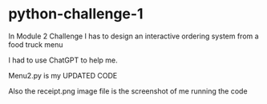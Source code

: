 # python-challenge-1 
<p>In Module 2 Challenge I has to design an interactive ordering system from a food truck menu</p> 
 <p>I had to use ChatGPT to help me.</p>
 <p>Menu2.py is my UPDATED CODE</p>
Also the receipt.png image file is the screenshot of me running the code
